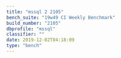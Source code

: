 ```yaml
---
title: "mssql 2 2105"
bench_suite: "19w49 CI Weekly Benchmark"
build_number: "2105"
dbprofile: "mssql"
classifier: ""
date: 2019-12-02T04:18:09
type: "bench"
---
```

